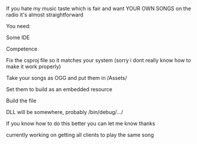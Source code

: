 If you hate my music taste which is fair and want YOUR OWN SONGS on the radio it's almost straightforward

You need:

Some IDE

Competence


Fix the csproj file so it matches your system (sorry i dont really know how to make it work properly)

Take your songs as OGG and put them in /Assets/

Set them to build as an embedded resource

Build the file

DLL will be somewhere, probably /bin/debug/.../


If you know how to do this better you can let me know thanks


currently working on getting all clients to play the same song
